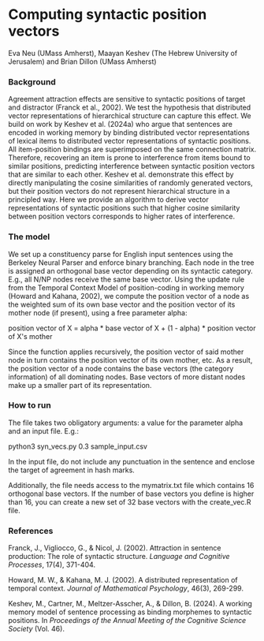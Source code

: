 # Computing syntactic position vectors 

Eva Neu (UMass Amherst), Maayan Keshev (The Hebrew University of Jerusalem) and Brian Dillon (UMass Amherst)


### Background 

Agreement attraction effects are sensitive to syntactic positions of target and distractor (Franck et al., 2002). We test the hypothesis that distributed vector representations of hierarchical structure can capture this effect. We build on work by Keshev et al. (2024a) who argue that sentences are encoded in working memory by binding distributed vector representations of lexical items to distributed vector representations of syntactic positions. All item-position bindings are superimposed on the same connection matrix. Therefore, recovering an item is prone to interference from items bound to similar positions, predicting interference between syntactic position vectors that are similar to each other. Keshev et al. demonstrate this effect by directly manipulating the cosine similarities of randomly generated vectors, but their position vectors do not represent hierarchical structure in a principled way. Here we provide an algorithm to derive vector representations of syntactic positions such that higher cosine similarity between position vectors corresponds to higher rates of interference.


### The model 

We set up a constituency parse for English input sentences using the Berkeley Neural Parser and enforce binary branching. Each node in the tree is assigned an orthogonal base vector depending on its syntactic category. E.g., all N/NP nodes receive the same base vector. Using the update rule from the Temporal Context Model of position-coding in working memory (Howard and Kahana, 2002), we compute the position vector of a node as the weighted sum of its own base vector and the
position vector of its mother node (if present), using a free parameter alpha:

position vector of X = alpha * base vector of X + (1 - alpha) * position vector of X's mother

Since the function applies recursively, the position vector of said mother node in turn contains the position vector of its own mother, etc. As a result, the position vector of a node contains the base vectors (the category information) of all dominating nodes. Base vectors of more distant nodes make up a smaller part of its representation.


### How to run 

The file takes two obligatory arguments: a value for the parameter alpha and an input file. E.g.:

python3 syn_vecs.py 0.3 sample_input.csv

In the input file, do not include any punctuation in the sentence and enclose the target of agreement in hash marks. 

Additionally, the file needs access to the mymatrix.txt file which contains 16 orthogonal base vectors. If the number of base vectors you define is higher than 16, you can create a new set of 32 base vectors with the create_vec.R file. 


### References

Franck, J., Vigliocco, G., & Nicol, J. (2002). Attraction in sentence production: The role of syntactic structure. <em>Language and Cognitive Processes</em>, 17(4), 371-404.

Howard, M. W., & Kahana, M. J. (2002). A distributed representation of temporal context. <em>Journal of Mathematical Psychology</em>, 46(3), 269-299.

Keshev, M., Cartner, M., Meltzer-Asscher, A., & Dillon, B. (2024). A working memory model of sentence processing as binding morphemes to syntactic positions. In <em>Proceedings of the Annual Meeting of the Cognitive Science Society</em> (Vol. 46).

